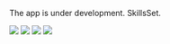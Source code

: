 The app is under development. SkillsSet. 

![](image1.png)
![](image2.png)
![](image3.png)
![](image4.png)
